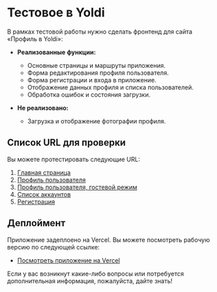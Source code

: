 # Тестовое в Yoldi

В рамках тестовой работы нужно сделать фронтенд для сайта «Профиль в Yoldi»:

- **Реализованные функции:**
  - Основные страницы и маршруты приложения.
  - Форма редактирования профиля пользователя.
  - Форма регистрации и входа в приложение.
  - Отображение данных профиля и списка пользователей.
  - Обработка ошибок и состояния загрузки.

- **Не реализовано:**
  - Загрузка и отображение фотографии профиля.

## Список URL для проверки

Вы можете протестировать следующие URL:

1. [Главная страница](https://profile-next-nine.vercel.app/)
2. [Профиль пользователя](https://profile-next-nine.vercel.app/account/owner)
3. [Профиль пользователя, гостевой режим](https://profile-next-nine.vercel.app/account/guest)
4. [Список аккаунтов](https://profile-next-nine.vercel.app/account/list)
5. [Регистрация](https://profile-next-nine.vercel.app/register)

## Деплоймент

Приложение задеплоено на Vercel. Вы можете посмотреть рабочую версию по следующей ссылке:

- [Посмотреть приложение на Vercel](https://profile-next-nine.vercel.app/)

Если у вас возникнут какие-либо вопросы или потребуется дополнительная информация, пожалуйста, дайте знать!
